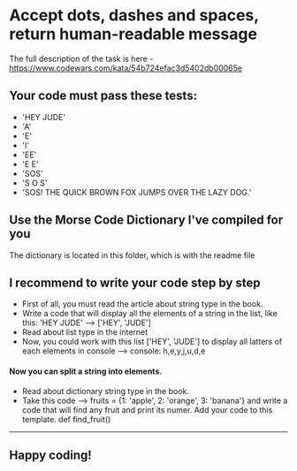 # Accept dots, dashes and spaces, return human-readable message

The full description of the task is here - https://www.codewars.com/kata/54b724efac3d5402db00065e

## Your code must pass these tests:
- 'HEY JUDE'
- 'A'
- 'E'
- 'I'
- 'EE'
- 'E E'
- 'SOS'
- 'S O S'
- 'SOS! THE QUICK BROWN FOX JUMPS OVER THE LAZY DOG.'

## Use the Morse Code Dictionary I've сompiled for you
The dictionary is located in this folder, which is with the readme file

## I recommend to write your code step by step
- First of all, you must read the article about string type in the book.
- Write a code that will display all the elements of a string in the list, like this: 'HEY JUDE' --> ['HEY', 'JUDE']
- Read about list type in the internet
- Now, you could work with this list ['HEY', 'JUDE'] to display all latters of each elements in console --> console: h,e,y,j,u,d,e
#### Now you can split a string into elements.
- Read about dictionary string type in the book.
- Take this code --> fruits = {1: 'apple', 2: 'orange', 3: 'banana'} and write a code that will find any fruit and print its numer. Add your code to this template. 
      def find_fruit()

_____________________________________________

## Happy coding!
